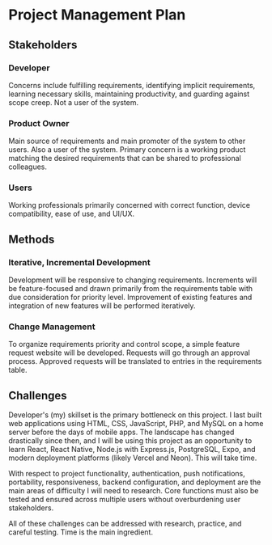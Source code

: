 # Project Management Plan

## Stakeholders

### Developer

Concerns include fulfilling requirements, identifying implicit requirements, learning necessary skills, maintaining productivity, and guarding against scope creep. Not a user of the system.

### Product Owner

Main source of requirements and main promoter of the system to other users. Also a user of the system. Primary concern is a working product matching the desired requirements that can be shared to professional colleagues.

### Users

Working professionals primarily concerned with correct function, device compatibility, ease of use, and UI/UX.

## Methods

### Iterative, Incremental Development

Development will be responsive to changing requirements. Increments will be feature-focused and drawn primarily from the requirements table with due consideration for priority level. Improvement of existing features and integration of new features will be performed iteratively.

### Change Management

To organize requirements priority and control scope, a simple feature request website will be developed. Requests will go through an approval process. Approved requests will be translated to entries in the requirements table.

## Challenges

Developer's (my) skillset is the primary bottleneck on this project. I last built web applications using HTML, CSS, JavaScript, PHP, and MySQL on a home server before the days of mobile apps. The landscape has changed drastically since then, and I will be using this project as an opportunity to learn React, React Native, Node.js with Express.js, PostgreSQL, Expo, and modern deployment platforms (likely Vercel and Neon). This will take time.

With respect to project functionality, authentication, push notifications, portability, responsiveness, backend configuration, and deployment are the main areas of difficulty I will need to research. Core functions must also be tested and ensured across multiple users without overburdening user stakeholders.

All of these challenges can be addressed with research, practice, and careful testing. Time is the main ingredient.
